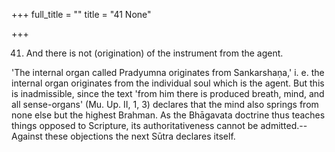 +++
full_title = ""
title = "41 None"

+++


41. And there is not (origination) of the instrument from the agent.

'The internal organ called Pradyumna originates from Sankarshaṇa,' i. e. the internal organ originates from the individual soul which is the agent. But this is inadmissible, since the text 'from him there is produced breath, mind, and all sense-organs' (Mu. Up. II, 1, 3) declares that the mind also springs from none else but the highest Brahman. As the Bhāgavata doctrine thus teaches things opposed to Scripture, its authoritativeness cannot be admitted.--Against these objections the next Sūtra declares itself.

